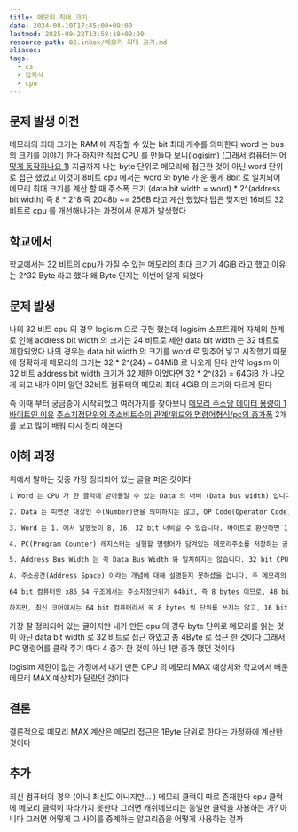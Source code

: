 ```yaml
---
title: 메모리 최대 크기
date: 2024-08-10T17:45:00+09:00
lastmod: 2025-09-22T13:58:18+09:00
resource-path: 02.inbox/메모리 최대 크기.md
aliases: 
tags:
  - cs
  - 잡지식
  - cpu
---
```

## 문제 발생 이전
메모리의 최대 크기는 RAM 에 저장할 수 있는 bit 최대 개수를 의미한다
word 는 bus 의 크기를 이야기 한다
하지만 직접 CPU 를 만들다 보니(logisim) ([그래서 컴퓨터는 어떻게 동작하나요 1](그래서%20컴퓨터는%20어떻게%20동작하나요/그래서%20컴퓨터는%20어떻게%20동작하나요%201.md)) 지금까지 나는 byte 단위로 메모리에 접근한 것이 아닌 word 단위로 접근 했었고 이것이 8비트 cpu 에서는 word 와 byte 가 운 좋게 8bit 로 일치되어 메모리 최대 크기를 계산 할 때 주소폭 크기 (data bit width = word) * 2^(address bit width) 즉 8 * 2^8 즉 2048b ~= 256B 라고 계산 했었다 답은 맞지만 16비트 32 비트로 cpu 를 개선해나가는 과정에서 문제가 발생했다

## 학교에서
학교에서는 32 비트의 cpu가 가질 수 있는 메모리의 최대 크기가 4GiB 라고 했고 이유는 2^32 Byte 라고 했다
왜 Byte 인지는 이번에 알게 되었다

## 문제 발생
나의 32 비트 cpu 의 경우 logisim 으로 구현 했는데 logisim 소프트웨어 자체의 한계로 인해 address bit width 의 크기는 24 비트로 제한 data bit width 는 32 비트로 제한되었다 나의 경우는 data bit width 의 크기를 word 로 맞추어 넣고 시작했기 때문에 정확하게 메모리의 크기는 
32 * 2^(24) = 64MiB 로 나오게 된다 만약 logsim 이 32 비트 address bit width 크기가 32 제한 이었다면 32 * 2^(32) = 64GiB 가 나오게 되고 내가 이미 알던 32비트 컴퓨터의 메모리 최대 4GiB 의 크기와 다르게 된다

즉 이때 부터 궁금증이 시작되었고 여러가지를 찾아보니
[메모리 주소당 데이터 용량이 1바이트인 이유](https://kldp.org/node/149091)
[주소지정단위와 주소비트수의 관계/워드와 명령어형식/pc의 증가폭](https://kldp.org/node/161046)
2개를 보고 많이 배워 다시 정리 해본다

## 이해 과정
위에서 말하는 것중 가장 정리되어 있는 글을 퍼온 것이다

```txt
1 Word 는 CPU 가 한 클럭에 받아들일 수 있는 Data 의 너비 (Data bus width) 입니다. 보통 8 bit, 16 bit, 32 bit, 64 bit 컴퓨터라고 하면, Data Bus Width 를 의미하는 것입니다. 하지만, 정확하게는 외부의 데이터를 내부에 저장해두는 레지스터의 크기입니다. 외부에 핀이 4 pin 밖에 없지만, 내부 레지스터가 4 bit씩 2개 연결되어 2 클럭에 저장이 된다면, 실제 Word 크기는 8 bit 가 되는 것입니다.

2. Data 는 피연산 대상인 수(Number)만을 의미하지는 않고, OP Code(Operator Code) Operand, ... 조합의 Instruction 일 수도 있으며, 여러개의 Operand 가 다음 Word 로 들어오는 경우도 있습니다. 즉, Inst. Operand 1 + Operand 2 + Operand 3 + ... 식으로 연결되어서 각 클럭마다 입력받을 수 있고 SIMD(Single Instruction Multi Data, 다중 피연산자처리 단일 명령어) 종류의 Instruction 에서 나타나는 형태입니다. 이 때, 이러한 종류의 명령어 길이에 따라 Program Counter 의 값이 2 Word 이상 늘어나게 됩니다.

3. Word 는 1. 에서 말했듯이 8, 16, 32 bit 너비일 수 있습니다. 바이트로 환산하면 1,2,4 bytes가 됩니다. 메모리 주소는 1 byte 단위로 지정(Addressing)하기 때문에, 32 bit 컴퓨터에서는 한 클럭마다 4의 배수로 Program Counter 값이 바뀔 것입니다.

4. PC(Program Counter) 레지스터는 실행할 명령어가 담겨있는 메모리주소를 저장하는 공간이기 때문에 Address Bus Width 와 같거나 더 큽니다.

5. Address Bus Width 는 꼭 Data Bus Width 와 일치하지는 않습니다. 32 bit CPU 이지만, 24 bit 메모리 주소 버스를 갖는 i386 CPU 처럼, 대부분은 비대칭적인 경우가 많습니다. 현재 64 bit CPU 인 x86_64 는 물리적 메모리 주소 버스 폭이 48 bit 입니다. 그러나 PC 레지스터의 크기는 64 bit 입니다.

A. 주소공간(Address Space) 이라는 개념에 대해 설명듣지 못하셨을 겁니다. 주 메모리의 한계용량을 의미하고, i686(IA32, x86) 구조에서는 32 bit, 즉 2^32 bytes 의 영역인 4 GB 가 주 메모리 한계공간입니다. i686은 Data Bus Width 가 32 bit, 즉 4 Bytes 이기 때문에, 32 bit 의 메모리 핀 중, 30 핀만 사용한다고 하더라도 충분히 4 GB 주소공간을 지정할 수 있었을 겁니다. 즉, 주소 지정 단위(Address Unit)가 어떻게 지정되느냐에 따라, Address Pin 의 갯수, 혹은 Address Bus Width 가 달라지는 셈입니다.

64 bit 컴퓨터인 x86_64 구조에서는 주소지정단위가 64bit, 즉 8 bytes 이므로, 48 bit 로 나타낼 수 있는 2^48 = 64 TBytes 의 공간을 8 Bytes 씩 지정한다고 했을 때, 45 bit 의 Address Bus Width 를 갖게 되는 셈입니다.

하지만, 최신 코어에서는 64 bit 컴퓨터라서 꼭 8 bytes 씩 단위를 쓰지는 않고, 16 bit (2 bytes), 32 bit (4 bytes) 단위로도 접근해서 쓰기 때문에, 동작하는 환경에 따라 주소공간이 각각 달라진다는 점을 알고 계시면 좋겠습니다.
```

가장 잘 정리되어 있는 글이지만 내가 만든 cpu 의 경우 byte 단위로 메모리를 읽는 것이 아닌 data bit width 로 32 비트로 접근 하였고 총 4Byte 로 접근 한 것이다 그래서 PC 명령어를 클락 주기 마다 4 증가 한 것이 아닌 1만 증가 했던 것이다

logisim 제한이 없는 가정에서 내가 만든 CPU 의 메모리 MAX 예상치와 학교에서 배운 메모리 MAX 예상치가 달랐던 것이다


## 결론
결론적으로 메모리 MAX 계산은 메모리 접근은 1Byte 단위로 한다는 가정하에 계산한 것이다

## 추가
최신 컴퓨터의 경우 (아니 최신도 아니지만... )  메모리 클럭이 따로 존재한다 cpu 클럭에 메모리 클럭이 따라가지 못한다 그러면 캐쉬메모리는 동일한 클럭을 사용하는 가?
아니다 그러면 어떻게 그 사이를 중계하는 알고리즘을 어떻게 사용하는 걸까

